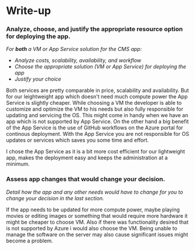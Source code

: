 # Write-up

### Analyze, choose, and justify the appropriate resource option for deploying the app.

*For **both** a VM or App Service solution for the CMS app:*
- *Analyze costs, scalability, availability, and workflow*
- *Choose the appropriate solution (VM or App Service) for deploying the app*
- *Justify your choice*

Both services are pretty comparable in price, scalability and availability. But for our leightweight app which doesn't need much compute power the App Service is slightly cheaper.
While choosing a VM the developer is able to customize and optimize the VM to his needs but also fully responsible for updating and servicing the OS.
This might come in handy when we have an app which is not supported by App Service.
On the other hand a big benefit of the App Service is the use of GitHub workflows on the Azure portal for continous deployment. With the App Service you are not responsible for OS updates or services which saves you some time and effort.

I chose the App Service as it is a bit more cost efficient for our lightweight app, makes the deployment easy and keeps the administration at a minimum.

### Assess app changes that would change your decision.

*Detail how the app and any other needs would have to change for you to change your decision in the last section.* 

If the app needs to be updated for more compute power, maybe playing movies or editing images or something that would require more hardware it might be cheaper to choose VM. Also if there was functionality desired that is not supported by Azure i would also choose the VM. 
Being unable to manage the software on the server may also cause significant issues might become a problem.
